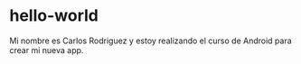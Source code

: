 # hello-world


Mi nombre es Carlos Rodriguez y estoy realizando el curso de Android para crear mi nueva app.
